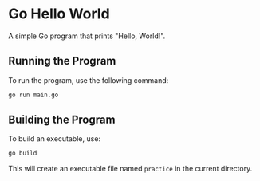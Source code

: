 # Go Hello World

A simple Go program that prints "Hello, World!".

## Running the Program

To run the program, use the following command:

```bash
go run main.go
```

## Building the Program

To build an executable, use:

```bash
go build
```

This will create an executable file named `practice` in the current directory. 